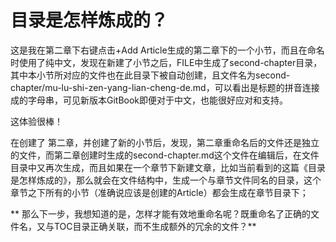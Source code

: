 # 目录是怎样炼成的？

这是我在第二章下右键点击+Add Article生成的第二章下的一个小节，而且在命名时使用了纯中文，发现在新建了小节之后，FILE中生成了second-chapter目录，其中本小节所对应的文件也在此目录下被自动创建，且文件名为second-chapter/mu-lu-shi-zen-yang-lian-cheng-de.md，可以看出是标题的拼音连接成的字母串，可见新版本GitBook即便对于中文，也能很好应对和支持。

这体验很棒！

在创建了 第二章，并创建了新的小节后，发现，第二章重命名后的文件还是独立的文件，而第二章创建时生成的second-chapter.md这个文件在编辑后，在文件目录中又再次生成，而且如果在一个章节下新建文章，比如当前看到的这篇《目录是怎样炼成的》，那么就会在文件结构中，生成一个与章节文件同名的目录，这个章节之下所有的小节（准确说应该是创建的Article）都会生成在章节目录下；

** 那么下一步，我想知道的是，怎样才能有效地重命名呢？既重命名了正确的文件名，又与TOC目录正确关联，而不生成额外的冗余的文件？**

